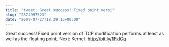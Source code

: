 ```yaml
---
title: "tweet: Great success! Fixed point versi"
slug: "2874997523"
date: "2009-07-27T18:39:15+00:00"
---
```

Great success! Fixed point version of TCP modification performs at least as well as the floating point. Next: Kernel. http://bit.ly/1FkIGq
